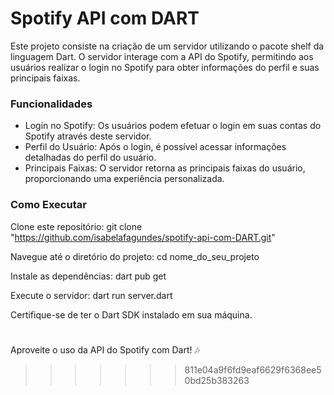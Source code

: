 # Spotify API com DART
Este projeto consiste na criação de um servidor utilizando o pacote shelf da linguagem Dart. O servidor interage com a API do Spotify, permitindo aos usuários realizar o login no Spotify para obter informações do perfil e suas principais faixas.

### Funcionalidades
- Login no Spotify: Os usuários podem efetuar o login em suas contas do Spotify através deste servidor.
- Perfil do Usuário: Após o login, é possível acessar informações detalhadas do perfil do usuário.
- Principais Faixas: O servidor retorna as principais faixas do usuário, proporcionando uma experiência personalizada.

### Como Executar
Clone este repositório: git clone "https://github.com/isabelafagundes/spotify-api-com-DART.git"

Navegue até o diretório do projeto: cd nome_do_seu_projeto

Instale as dependências: dart pub get

Execute o servidor: dart run server.dart

Certifique-se de ter o Dart SDK instalado em sua máquina.

#

Aproveite o uso da API do Spotify com Dart! 🎶
>>>>>>> 811e04a9f6fd9eaf6629f6368ee50bd25b383263
